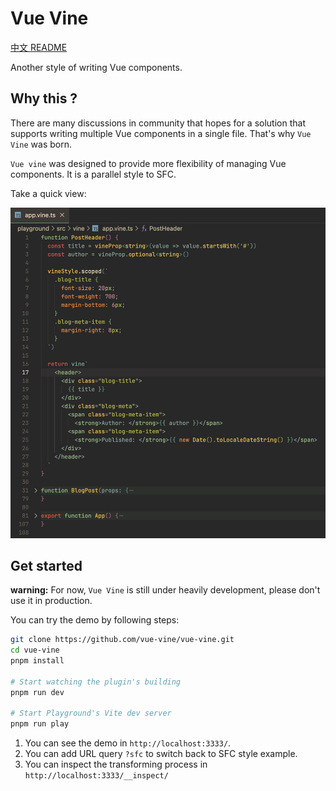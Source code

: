 # Vue Vine

[中文 README](./README-CN.md)

Another style of writing Vue components.

## Why this ?

There are many discussions in community that hopes for a solution that supports writing multiple Vue components in a single file. That's why `Vue Vine` was born.

`Vue vine` was designed to provide more flexibility of managing Vue components. It is a parallel style to SFC.

Take a quick view:

![Quick view](./packages/docs/assets/quick-view.png)

## Get started

**warning:** For now, `Vue Vine` is still under heavily development, please don't use it in production.

You can try the demo by following steps:

```bash
git clone https://github.com/vue-vine/vue-vine.git
cd vue-vine
pnpm install

# Start watching the plugin's building
pnpm run dev

# Start Playground's Vite dev server
pnpm run play
```

1. You can see the demo in `http://localhost:3333/`. 
2. You can add URL query `?sfc` to switch back to SFC style example.
3. You can inspect the transforming process in `http://localhost:3333/__inspect/`

